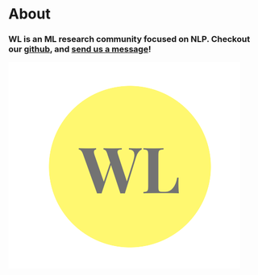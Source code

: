 # About

### WL is an ML research community focused on NLP. Checkout our [github](https://github.com/wl-research), and [send us a message](mailto:hassanmohamed0407@gmail.com)! 

![](images/wl-logo.png)
